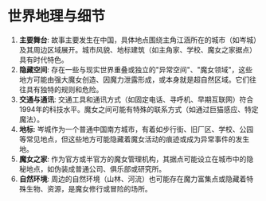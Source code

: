 # 世界地理与细节

1.  **主要舞台**: 故事主要发生在中国，具体地点围绕主角江涵所在的城市（如岑城）及其周边区域展开。城市风貌、地标建筑（如主角家、学校、魔女之家据点）具有时代特色。
2.  **隐藏空间**: 存在一些与现实世界重叠或独立的"异常空间"、"魔女领域"，这些地方可能由强大魔女创造、因魔力泄露形成，或本身就是超自然区域。它们往往具有独特的规则和危险。
3.  **交通与通讯**: 交通工具和通讯方式（如固定电话、寻呼机、早期互联网）符合1994年的科技水平。魔女之间可能有特殊的联系方式（如通过巨猫感应、特定魔法）。
4.  **地标**: 岑城作为一个普通中国南方城市，有着如步行街、旧厂区、学校、公园等常见地点，但这些地方可能隐藏着魔女活动的痕迹或成为异常事件的发生地。
5.  **魔女之家**: 作为官方或半官方的魔女管理机构，其据点可能设立在城市中的隐秘地点，如伪装成普通公司、俱乐部或研究所。
6.  **自然环境**: 周边的自然环境（山林、河流）也可能存在魔力富集点或隐藏着特殊生物、资源，是魔女修行或冒险的场所。 